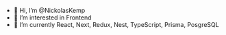 - 👋 Hi, I’m @NickolasKemp
- 👀 I’m interested in Frontend
- 🌱 I’m currently React, Next, Redux, Nest, TypeScript, Prisma, PosgreSQL

<!---
NickolasKemp/NickolasKemp is a ✨ special ✨ repository because its `README.md` (this file) appears on your GitHub profile.
You can click the Preview link to take a look at your changes.
--->

